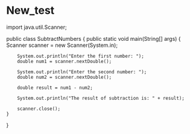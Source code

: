 # New_test
import java.util.Scanner;

public class SubtractNumbers {
    public static void main(String[] args) {
        Scanner scanner = new Scanner(System.in);

        System.out.println("Enter the first number: ");
        double num1 = scanner.nextDouble();

        System.out.println("Enter the second number: ");
        double num2 = scanner.nextDouble();

        double result = num1 - num2;

        System.out.println("The result of subtraction is: " + result);

        scanner.close();
    }
}
